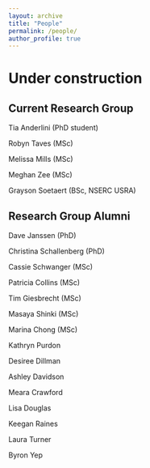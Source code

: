 ```yaml
---
layout: archive
title: "People"
permalink: /people/
author_profile: true
---
```

# Under construction

## Current Research Group
Tia Anderlini (PhD student)

Robyn Taves (MSc)

Melissa Mills (MSc)

Meghan Zee (MSc)

Grayson Soetaert (BSc, NSERC USRA)

## Research Group Alumni

Dave Janssen (PhD)

Christina Schallenberg (PhD)

Cassie Schwanger (MSc)

Patricia Collins (MSc)

Tim Giesbrecht (MSc)

Masaya Shinki (MSc)

Marina Chong (MSc)

Kathryn Purdon

Desiree Dillman

Ashley Davidson

Meara Crawford

Lisa Douglas

Keegan Raines

Laura Turner

Byron Yep
